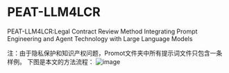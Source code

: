 # PEAT-LLM4LCR
PEAT-LLM4LCR:Legal Contract Review Method Integrating Prompt Engineering and Agent Technology with Large Language Models

注：由于隐私保护和知识产权问题，Promot文件夹中所有提示词文件只包含一条样例。
下图是本文的方法流程：
![image](https://github.com/user-attachments/assets/eae067f8-00a6-4530-abc6-cd04d576d396)

